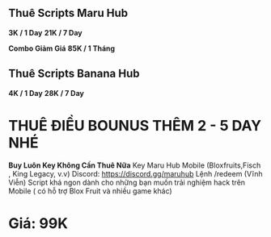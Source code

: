 ## **Thuê Scripts Maru Hub**

**3K / 1 Day**
**21K / 7 Day**

**Combo Giảm Giá**
**85K / 1 Tháng**

## **Thuê Scripts Banana Hub**

**4K / 1 Day**
**28K / 7 Day**

# THUÊ ĐIỀU BOUNUS THÊM 2 - 5 DAY NHÉ

**Buy Luôn Key Không Cần Thuê Nữa**
Key Maru Hub Mobile (Bloxfruits,Fisch , King Legacy, v.v)
Discord: https://discord.gg/maruhub Lệnh /redeem (Vĩnh Viễn) Script khá ngon dành cho những bạn muốn trải nghiệm hack trên Mobile ( có hỗ trợ Blox Fruit và nhiều game khác)
# Giá: 99K
